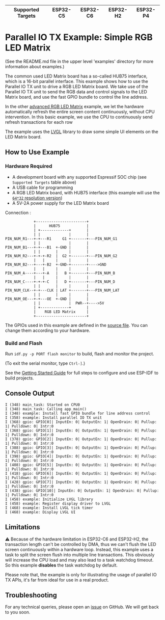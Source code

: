| Supported Targets | ESP32-C5 | ESP32-C6 | ESP32-H2 | ESP32-P4 |
| ----------------- | -------- | -------- | -------- | -------- |

# Parallel IO TX Example: Simple RGB LED Matrix

(See the README.md file in the upper level 'examples' directory for more information about examples.)

The common used LED Matrix board has a so-called HUB75 interface, which is a 16-bit parallel interface. This example shows how to use the Parallel IO TX unit to drive a RGB LED Matrix board. We take use of the Parallel IO TX unit to send the RGB data and control signals to the LED Matrix board, and use the fast GPIO bundle to control the line address.

In the other [advanced RGB LED Matrix](../advanced*rgb*led_matrix) example, we let the hardware automatically refresh the entire screen content continuously, without CPU intervention. In this basic example, we use the CPU to continuously send refresh transactions for each row

The example uses the [LVGL](https://lvgl.io/) library to draw some simple UI elements on the LED Matrix board.

## How to Use Example

### Hardware Required

* A development board with any supported Espressif SOC chip (see `Supported Targets` table above)
* A USB cable for programming
* A RGB LED Matrix board, with HUB75 interface (this example will use the [`64*32` resolution version](https://www.waveshare.net/wiki/RGB-Matrix-P4-64x32))
* A 5V-2A power supply for the LED Matrix board

Connection :

```plain_text
             +-----------------------+
             |      HUB75            |
             | +-------------+       |
             | |             |       |
PIN_NUM_R1---+-+---R1     G1 +-------+---PIN_NUM_G1
             | |             |       |
PIN_NUM_B1---+-+---B1  +-GND |       |
             | |       |     |       |
PIN_NUM_R2---+-+-+-R2  |  G2 +-------+---PIN_NUM_G2
             |   |     |     |       |
PIN_NUM_B2---+---+-B2  +-GND-+-------+---->GND
             |   |     |     |       |
PIN_NUM_A----+---+-A   |   B +-------+---PIN_NUM_B
             |   |     |     |       |
PIN_NUM_C----+-+-+-C   |   D +-------+---PIN_NUM_D
             | |       |     |       |
PIN_NUM_CLK--+-+---CLK | LAT +-------+---PIN_NUM_LAT
             | |       |     |       |
PIN_NUM_OE---+-+---OE  +-GND |       |
             | |             |  PWR--+---->5V
             | +-------------+       |
             |    RGB LED Matrix     |
             +-----------------------+
```

The GPIOs used in this example are defined in the [source file](main/rgb*led*matrix*example*main.c). You can change them according to your hardware.

### Build and Flash

Run `idf.py -p PORT flash monitor` to build, flash and monitor the project.

(To exit the serial monitor, type ``Ctrl-]``.)

See the [Getting Started Guide](https://docs.espressif.com/projects/esp-idf/en/latest/get-started/index.html) for full steps to configure and use ESP-IDF to build projects.

## Console Output

```plain_text
I (348) main_task: Started on CPU0
I (348) main_task: Calling app_main()
I (348) example: Install fast GPIO bundle for line address control
I (358) example: Install parallel IO TX unit
I (368) gpio: GPIO[0]| InputEn: 0| OutputEn: 1| OpenDrain: 0| Pullup: 1| Pulldown: 0| Intr:0
I (368) gpio: GPIO[1]| InputEn: 0| OutputEn: 1| OpenDrain: 0| Pullup: 1| Pulldown: 0| Intr:0
I (378) gpio: GPIO[2]| InputEn: 0| OutputEn: 1| OpenDrain: 0| Pullup: 1| Pulldown: 0| Intr:0
I (388) gpio: GPIO[3]| InputEn: 0| OutputEn: 1| OpenDrain: 0| Pullup: 1| Pulldown: 0| Intr:0
I (398) gpio: GPIO[4]| InputEn: 0| OutputEn: 1| OpenDrain: 0| Pullup: 1| Pulldown: 0| Intr:0
I (408) gpio: GPIO[5]| InputEn: 0| OutputEn: 1| OpenDrain: 0| Pullup: 1| Pulldown: 0| Intr:0
I (418) gpio: GPIO[6]| InputEn: 0| OutputEn: 1| OpenDrain: 0| Pullup: 1| Pulldown: 0| Intr:0
I (428) gpio: GPIO[7]| InputEn: 0| OutputEn: 1| OpenDrain: 0| Pullup: 1| Pulldown: 0| Intr:0
I (438) gpio: GPIO[10]| InputEn: 0| OutputEn: 1| OpenDrain: 0| Pullup: 1| Pulldown: 0| Intr:0
I (458) example: Initialize LVGL library
I (458) example: Register display driver to LVGL
I (468) example: Install LVGL tick timer
I (468) example: Display LVGL UI
```

## Limitations

:warning: Because of the hardware limitation in ESP32-C6 and ESP32-H2, the transaction length can't be controlled by DMA, thus we can't flush the LED screen continuously within a hardware loop. Instead, this example uses a task to split the screen flush into multiple line transactions. This obviously will increase the CPU load and may also lead to a task watchdog timeout. So this example **disables** the task watchdog by default.

Please note that, the example is only for illustrating the usage of parallel IO TX APIs, it's far from ideal for use in a real product.

## Troubleshooting

For any technical queries, please open an [issue](https://github.com/espressif/esp-idf/issues) on GitHub. We will get back to you soon.
